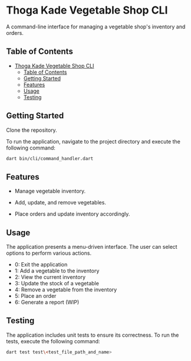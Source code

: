# Thoga Kade Vegetable Shop CLI

A command-line interface for managing a vegetable shop's inventory and orders.

## Table of Contents

- [Thoga Kade Vegetable Shop CLI](#thoga-kade-vegetable-shop-cli)
  - [Table of Contents](#table-of-contents)
  - [Getting Started](#getting-started)
  - [Features](#features)
  - [Usage](#usage)
  - [Testing](#testing)

## Getting Started

Clone the repository.

To run the application, navigate to the project directory and execute the following command:

```bash
dart bin/cli/command_handler.dart
```

## Features

- Manage vegetable inventory.

- Add, update, and remove vegetables.
- Place orders and update inventory accordingly.

## Usage

The application presents a menu-driven interface. The user can select options to perform various actions.

- 0: Exit the application
- 1: Add a vegetable to the inventory
- 2: View the current inventory
- 3: Update the stock of a vegetable
- 4: Remove a vegetable from the inventory
- 5: Place an order
- 6: Generate a report (WIP)

## Testing

The application includes unit tests to ensure its correctness. To run the tests, execute the following command:

```bash
dart test test\<test_file_path_and_name>
```
